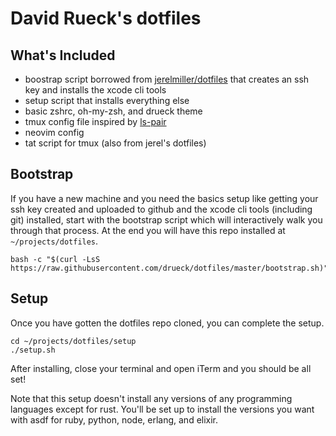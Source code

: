 # David Rueck's dotfiles

## What's Included

- boostrap script borrowed from
  [jerelmiller/dotfiles](https://github.com/jerelmiller/dotfiles) that creates
  an ssh key and installs the xcode cli tools
- setup script that installs everything else
- basic zshrc, oh-my-zsh, and drueck theme
- tmux config file inspired by [ls-pair](https://github.com/livingsocial/ls-pair)
- neovim config
- tat script for tmux (also from jerel's dotfiles)

## Bootstrap

If you have a new machine and you need the basics setup like getting your ssh key created
and uploaded to github and the xcode cli tools (including git) installed, start with the
bootstrap script which will interactively walk you through that process. At the end you will
have this repo installed at `~/projects/dotfiles`.

```terminal
bash -c "$(curl -LsS https://raw.githubusercontent.com/drueck/dotfiles/master/bootstrap.sh)"
```

## Setup

Once you have gotten the dotfiles repo cloned, you can complete the setup.

```terminal
cd ~/projects/dotfiles/setup
./setup.sh
```

After installing, close your terminal and open iTerm and you should be all set!

Note that this setup doesn't install any versions of any programming languages
except for rust. You'll be set up to install the versions you want with asdf
for ruby, python, node, erlang, and elixir.
